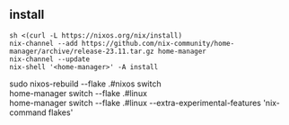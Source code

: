 ## install
```
sh <(curl -L https://nixos.org/nix/install)
nix-channel --add https://github.com/nix-community/home-manager/archive/release-23.11.tar.gz home-manager
nix-channel --update
nix-shell '<home-manager>' -A install
```


sudo nixos-rebuild --flake .#nixos switch  
home-manager switch --flake .#linux  
home-manager switch --flake .#linux  --extra-experimental-features 'nix-command flakes'

